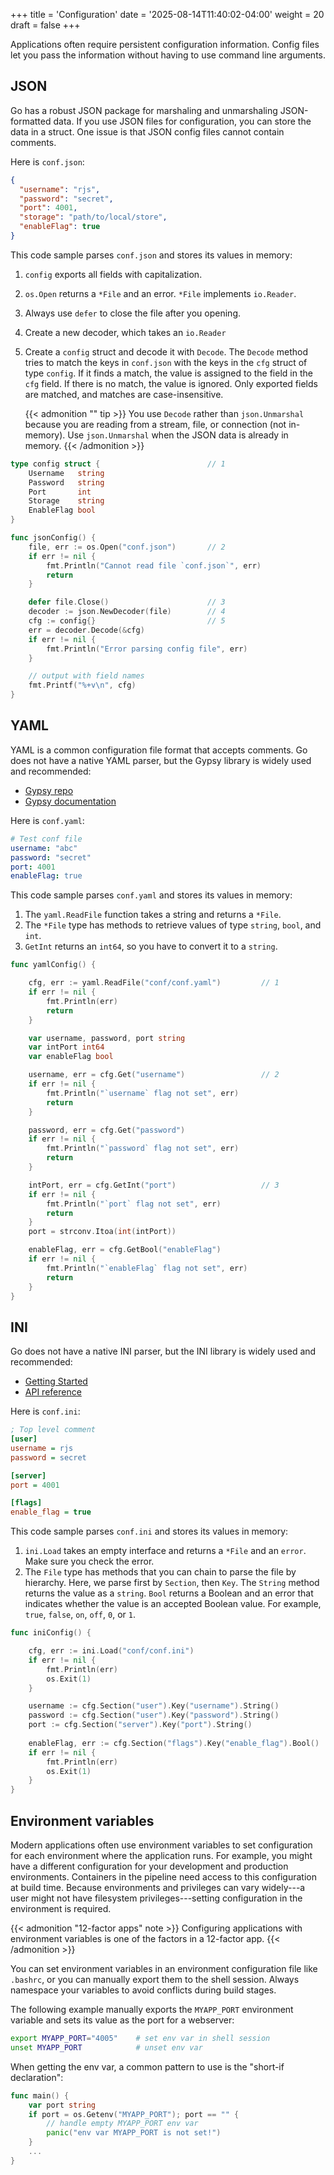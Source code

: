 +++
title = 'Configuration'
date = '2025-08-14T11:40:02-04:00'
weight = 20
draft = false
+++

Applications often require persistent configuration information. Config files let you pass the information without having to use command line arguments.

## JSON

Go has a robust JSON package for marshaling and unmarshaling JSON-formatted data. If you use JSON files for configuration, you can store the data in a struct. One issue is that JSON config files cannot contain comments.

Here is `conf.json`:

```json
{
  "username": "rjs",
  "password": "secret",
  "port": 4001,
  "storage": "path/to/local/store",
  "enableFlag": true
}
```
This code sample parses `conf.json` and stores its values in memory:
1. `config` exports all fields with capitalization.
2. `os.Open` returns a `*File` and an error. `*File` implements `io.Reader`.
3. Always use `defer` to close the file after you opening.
4. Create a new decoder, which takes an `io.Reader`
5. Create a `config` struct and decode it with `Decode`. The `Decode` method tries to match the keys in `conf.json` with the keys in the `cfg` struct of type `config`. If it finds a match, the value is assigned to the field in the `cfg` field. If there is no match, the value is ignored. Only exported fields are matched, and matches are case-insensitive.
   
   {{< admonition "" tip >}}
   You use `Decode` rather than `json.Unmarshal` because you are reading from a stream, file, or connection (not in-memory). Use `json.Unmarshal` when the JSON data is already in memory.
   {{< /admonition >}}

```go
type config struct {                        // 1
	Username   string
	Password   string
	Port       int
	Storage    string
	EnableFlag bool
}

func jsonConfig() {
	file, err := os.Open("conf.json")       // 2
	if err != nil {
		fmt.Println("Cannot read file `conf.json`", err)
		return
	}

	defer file.Close()                      // 3
	decoder := json.NewDecoder(file)        // 4
	cfg := config{}                         // 5
	err = decoder.Decode(&cfg)
	if err != nil {
		fmt.Println("Error parsing config file", err)
	}

    // output with field names
    fmt.Printf("%+v\n", cfg)
}
```


## YAML

YAML is a common configuration file format that accepts comments. Go does not have a native YAML parser, but the Gypsy library is widely used and recommended:

- [Gypsy repo](https://github.com/kylelemons/go-gypsy)
- [Gypsy documentation](https://pkg.go.dev/github.com/kylelemons/go-gypsy/yaml)

Here is `conf.yaml`:

```yaml
# Test conf file
username: "abc"
password: "secret"
port: 4001
enableFlag: true
```

This code sample parses `conf.yaml` and stores its values in memory:
1. The `yaml.ReadFile` function takes a string and returns a `*File`.
2. The `*File` type has methods to retrieve values of type `string`, `bool`, and `int`.
3. `GetInt` returns an `int64`, so you have to convert it to a `string`.


```go
func yamlConfig() {

	cfg, err := yaml.ReadFile("conf/conf.yaml")         // 1
	if err != nil {
		fmt.Println(err)
		return
	}

	var username, password, port string
	var intPort int64
	var enableFlag bool

	username, err = cfg.Get("username")                 // 2
	if err != nil {
		fmt.Println("`username` flag not set", err)
		return
	}

	password, err = cfg.Get("password")
	if err != nil {
		fmt.Println("`password` flag not set", err)
		return
	}

	intPort, err = cfg.GetInt("port")                   // 3
	if err != nil {
		fmt.Println("`port` flag not set", err)
		return
	}
	port = strconv.Itoa(int(intPort))

	enableFlag, err = cfg.GetBool("enableFlag")
	if err != nil {
		fmt.Println("`enableFlag` flag not set", err)
		return
	}
}
```

## INI

Go does not have a native INI parser, but the INI library is widely used and recommended:

- [Getting Started](https://ini.unknwon.io/docs/intro/getting_started)
- [API reference](https://gowalker.org/gopkg.in/ini.v1)

Here is `conf.ini`:

```ini
; Top level comment
[user]
username = rjs
password = secret

[server]
port = 4001

[flags]
enable_flag = true
```

This code sample parses `conf.ini` and stores its values in memory:
1. `ini.Load` takes an empty interface and returns a `*File` and an `error`. Make sure you check the error.
2. The `File` type has methods that you can chain to parse the file by hierarchy. Here, we parse first by `Section`, then `Key`. The `String` method returns the value as a `string`. `Bool` returns a Boolean and an error that indicates whether the value is an accepted Boolean value. For example, `true`, `false`, `on`, `off`, `0`, or `1`.

```go
func iniConfig() {

	cfg, err := ini.Load("conf/conf.ini")
	if err != nil {
		fmt.Println(err)
		os.Exit(1)
	}

	username := cfg.Section("user").Key("username").String()
	password := cfg.Section("user").Key("password").String()
	port := cfg.Section("server").Key("port").String()
	
    enableFlag, err := cfg.Section("flags").Key("enable_flag").Bool()
	if err != nil {
		fmt.Println(err)
		os.Exit(1)
	}
}
```

## Environment variables

Modern applications often use environment variables to set configuration for each environment where the application runs. For example, you might have a different configuration for your development and production environments. Containers in the pipeline need access to this configuration at build time. Because environments and privileges can vary widely---a user might not have filesystem privileges---setting configuration in the environment is required.

{{< admonition "12-factor apps" note >}}
Configuring applications with environment variables is one of the factors in a 12-factor app.
{{< /admonition >}}

You can set environment variables in an environment configuration file like `.bashrc`, or you can manually export them to the shell session. Always namespace your variables to avoid conflicts during build stages.

The following example manually exports the `MYAPP_PORT` environment variable and sets its value as the port for a webserver:

```bash
export MYAPP_PORT="4005"    # set env var in shell session
unset MYAPP_PORT            # unset env var
```

When getting the env var, a common pattern to use is the "short-if declaration":

```go
func main() {
	var port string
	if port = os.Getenv("MYAPP_PORT"); port == "" {
        // handle empty MYAPP_PORT env var
		panic("env var MYAPP_PORT is not set!")
	}
    ...
}
```